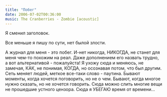 ```yaml
---
title: "Побег"
date: 2006-07-02T00:36:00
music: The Cranberries - Zombie [acoustic]
---
```


Я сменил заголовок.

Все меньше я пишу по сути, нет былой злости.

А журнал для меня - это побег. И-нет никогда, НИКОГДА, не станет для меня чем-то похожим на реал. Даже дополнением его назвать трудно, а вот альтернативой - пожалуйста! Я ухожу сюда и меняюсь, не замечая, КАК, не понимая, КОГДА, но осознавая потом, что был другим. Сеть меняет людей, меткое все-таки слово - паутина. Бывают моменты, когда хочется поговорить, но не о чем. Бывают, когда многое нужно сказать, но не хочется говорить. Сюда можно слить многие вещи не прошедшие устного цензора. Сюда я УБЕГАЮ время от времени...
